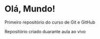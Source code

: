 # Olá, Mundo!
 Primeiro repositório do curso de Git e GitHub

Repositório criado duarante aula ao vivo

